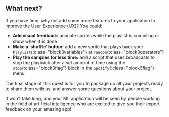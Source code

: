 ## What next?

If you have time, why not add some more features to your application to improve the User Experience (UX)?
You could:

+ **Add visual feedback:** animate sprites while the playlist is compiling or show when it is done
+ **Make a ‘shuffle’ button:** add a new sprite that plays back your `Playlist`{:class="block3variables"} at `random`{:class="block3operators"}
+ **Play the samples for less time:** add a script that uses broadcasts to stop the playback after a set amount of time using the `stop`{:class="block3flag"} block in the `Spotify`{:class="block3flag"} menu

The final stage of this quest is for you to package up all your projects ready to share them with us, and answer some questions about your project. 

It won’t take long, and your ML application will be seen by people working in the field of artificial intelligence who are excited to give you their expert feedback on your amazing app!
